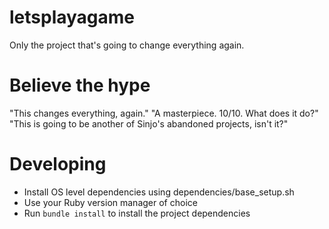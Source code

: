 # letsplayagame

Only the project that's going to change everything again.

# Believe the hype

"This changes everything, again."
"A masterpiece. 10/10. What does it do?"
"This is going to be another of Sinjo's abandoned projects, isn't it?"

# Developing

* Install OS level dependencies using dependencies/base\_setup.sh
* Use your Ruby version manager of choice
* Run `bundle install` to install the project dependencies
